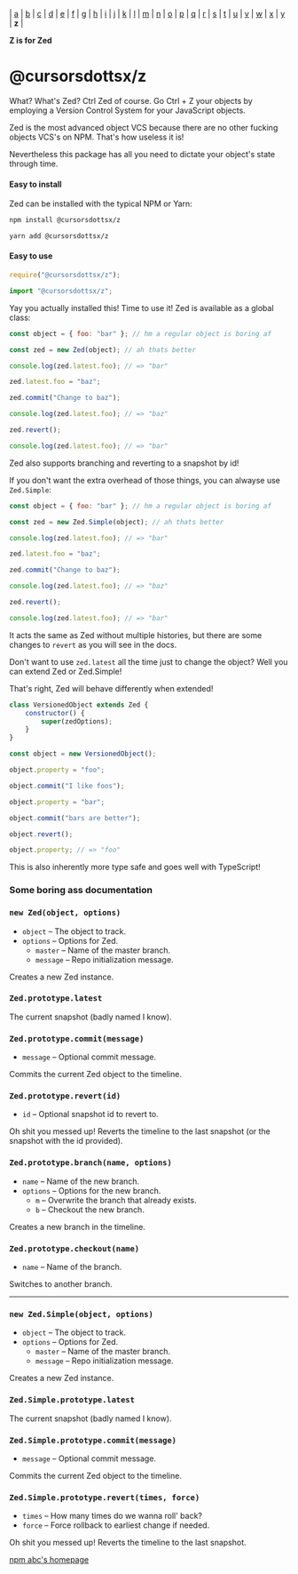| [a](https://www.npmjs.com/package/@cursorsdottsx/a)
| [b](https://www.npmjs.com/package/@cursorsdottsx/b)
| [c](https://www.npmjs.com/package/@cursorsdottsx/c)
| [d](https://www.npmjs.com/package/@cursorsdottsx/d)
| [e](https://www.npmjs.com/package/@cursorsdottsx/e)
| [f](https://www.npmjs.com/package/@cursorsdottsx/f)
| [g](https://www.npmjs.com/package/@cursorsdottsx/g)
| [h](https://www.npmjs.com/package/@cursorsdottsx/h)
| [i](https://www.npmjs.com/package/@cursorsdottsx/i)
| [j](https://www.npmjs.com/package/@cursorsdottsx/j)
| [k](https://www.npmjs.com/package/@cursorsdottsx/k)
| [l](https://www.npmjs.com/package/@cursorsdottsx/l)
| [m](https://www.npmjs.com/package/@cursorsdottsx/m)
| [n](https://www.npmjs.com/package/@cursorsdottsx/n)
| [o](https://www.npmjs.com/package/@cursorsdottsx/o)
| [p](https://www.npmjs.com/package/@cursorsdottsx/p)
| [q](https://www.npmjs.com/package/@cursorsdottsx/q)
| [r](https://www.npmjs.com/package/@cursorsdottsx/r)
| [s](https://www.npmjs.com/package/@cursorsdottsx/s)
| [t](https://www.npmjs.com/package/@cursorsdottsx/t)
| [u](https://www.npmjs.com/package/@cursorsdottsx/u)
| [v](https://www.npmjs.com/package/@cursorsdottsx/v)
| [w](https://www.npmjs.com/package/@cursorsdottsx/w)
| [x](https://www.npmjs.com/package/@cursorsdottsx/x)
| [y](https://www.npmjs.com/package/@cursorsdottsx/y)
| **z**
|

**Z is for Zed**

# @cursorsdottsx/z

What? What's Zed? Ctrl Zed of course. Go Ctrl + Z your objects by employing a Version Control System for your JavaScript objects.

Zed is the most advanced object VCS because there are no other fucking objects VCS's on NPM. That's how useless it is!

Nevertheless this package has all you need to dictate your object's state through time.

#### Easy to install

Zed can be installed with the typical NPM or Yarn:

```bash
npm install @cursorsdottsx/z
```

```bash
yarn add @cursorsdottsx/z
```

#### Easy to use

```js
require("@cursorsdottsx/z");
```

```js
import "@cursorsdottsx/z";
```

Yay you actually installed this! Time to use it! Zed is available as a global class:

```js
const object = { foo: "bar" }; // hm a regular object is boring af

const zed = new Zed(object); // ah thats better

console.log(zed.latest.foo); // => "bar"

zed.latest.foo = "baz";

zed.commit("Change to baz");

console.log(zed.latest.foo); // => "baz"

zed.revert();

console.log(zed.latest.foo); // => "bar"
```

Zed also supports branching and reverting to a snapshot by id!

If you don't want the extra overhead of those things, you can alwayse use `Zed.Simple`:

```js
const object = { foo: "bar" }; // hm a regular object is boring af

const zed = new Zed.Simple(object); // ah thats better

console.log(zed.latest.foo); // => "bar"

zed.latest.foo = "baz";

zed.commit("Change to baz");

console.log(zed.latest.foo); // => "baz"

zed.revert();

console.log(zed.latest.foo); // => "bar"
```

It acts the same as Zed without multiple histories, but there are some changes to `revert` as you will see in the docs.

Don't want to use `zed.latest` all the time just to change the object? Well you can extend Zed or Zed.Simple!

That's right, Zed will behave differently when extended!

```js
class VersionedObject extends Zed {
	constructor() {
		super(zedOptions);
	}
}

const object = new VersionedObject();

object.property = "foo";

object.commit("I like foos");

object.property = "bar";

object.commit("bars are better");

object.revert();

object.property; // => "foo"
```

This is also inherently more type safe and goes well with TypeScript!

### Some boring ass documentation

### `new Zed(object, options)`

- `object` – The object to track.
- `options` – Options for Zed.
	- `master` – Name of the master branch.
	- `message` – Repo initialization message.

Creates a new Zed instance.

### `Zed.prototype.latest` 

The current snapshot (badly named I know).

### `Zed.prototype.commit(message)`
- `message` – Optional commit message.

Commits the current Zed object to the timeline.

### `Zed.prototype.revert(id)`
- `id` – Optional snapshot id to revert to.

Oh shit you messed up! Reverts the timeline to the last snapshot (or the snapshot with the id provided).

### `Zed.prototype.branch(name, options)`
- `name` – Name of the new branch.
- `options` – Options for the new branch.
	- `m` – Overwrite the branch that already exists.
	- `b` – Checkout the new branch.

Creates a new branch in the timeline.

### `Zed.prototype.checkout(name)`
- `name` – Name of the branch.

Switches to another branch.

---

### `new Zed.Simple(object, options)`

- `object` – The object to track.
- `options` – Options for Zed.
	- `master` – Name of the master branch.
	- `message` – Repo initialization message.

Creates a new Zed instance.

### `Zed.Simple.prototype.latest` 

The current snapshot (badly named I know).

### `Zed.Simple.prototype.commit(message)`
- `message` – Optional commit message.

Commits the current Zed object to the timeline.

### `Zed.Simple.prototype.revert(times, force)`
- `times` – How many times do we wanna roll' back?
- `force` – Force rollback to earliest change if needed.

Oh shit you messed up! Reverts the timeline to the last snapshot.

[npm abc's homepage](https://codepen.io/cursorsdottsx/full/KKWNRaY)
